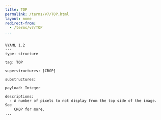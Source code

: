 ```yaml
---
title: TOP
permalink: /terms/v7/TOP.html
layout: none
redirect-from:
  - /terms/v7/TOP
...
```


```

%YAML 1.2
---
type: structure

tag: TOP

superstructures: [CROP]

substructures:

payload: Integer

descriptions:
  - A number of pixels to not display from the top side of the image. See
    CROP for more.
...

```